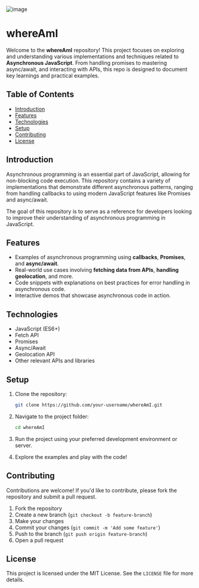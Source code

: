 ![image](https://github.com/user-attachments/assets/dba7c341-2c31-4521-8bd1-2905a29e0e0e)

# whereAmI

Welcome to the **whereAmI** repository! This project focuses on exploring and understanding various implementations and techniques related to **Asynchronous JavaScript**. From handling promises to mastering async/await, and interacting with APIs, this repo is designed to document key learnings and practical examples.

## Table of Contents

- [Introduction](#introduction)
- [Features](#features)
- [Technologies](#technologies)
- [Setup](#setup)
- [Contributing](#contributing)
- [License](#license)

## Introduction

Asynchronous programming is an essential part of JavaScript, allowing for non-blocking code execution. This repository contains a variety of implementations that demonstrate different asynchronous patterns, ranging from handling callbacks to using modern JavaScript features like Promises and async/await.

The goal of this repository is to serve as a reference for developers looking to improve their understanding of asynchronous programming in JavaScript.

## Features

- Examples of asynchronous programming using **callbacks**, **Promises**, and **async/await**.
- Real-world use cases involving **fetching data from APIs**, **handling geolocation**, and more.
- Code snippets with explanations on best practices for error handling in asynchronous code.
- Interactive demos that showcase asynchronous code in action.

## Technologies

- JavaScript (ES6+)
- Fetch API
- Promises
- Async/Await
- Geolocation API
- Other relevant APIs and libraries

## Setup

1. Clone the repository:

   ```bash
   git clone https://github.com/your-username/whereAmI.git
   ```

2. Navigate to the project folder:

   ```bash
   cd whereAmI
   ```

3. Run the project using your preferred development environment or server.

4. Explore the examples and play with the code!

## Contributing

Contributions are welcome! If you'd like to contribute, please fork the repository and submit a pull request.

1. Fork the repository
2. Create a new branch (`git checkout -b feature-branch`)
3. Make your changes
4. Commit your changes (`git commit -m 'Add some feature'`)
5. Push to the branch (`git push origin feature-branch`)
6. Open a pull request

## License

This project is licensed under the MIT License. See the `LICENSE` file for more details.

